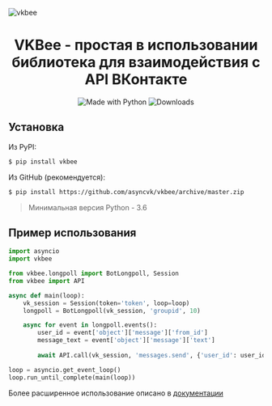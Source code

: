 ﻿![vkbee](https://github.com/asyncvk/vkbee/raw/master/logo.png)
<h1 align="center">VKBee - простая в использовании библиотека для взаимодействия с API ВКонтакте</h1>
<p align="center">
    <img alt="Made with Python" src="https://img.shields.io/badge/Made%20with-Python-%23FFD242?logo=python&logoColor=white">
    <img alt="Downloads" src="https://pepy.tech/badge/vkbee">
</p>

## Установка
Из PyPI:
```bash
$ pip install vkbee
```
Из GitHub (рекомендуется):
```bash
$ pip install https://github.com/asyncvk/vkbee/archive/master.zip
```
> Минимальная версия Python - 3.6

## Пример использования
```python
import asyncio
import vkbee

from vkbee.longpoll import BotLongpoll, Session
from vkbee import API

async def main(loop):
    vk_session = Session(token='token', loop=loop)
    longpoll = BotLongpoll(vk_session, 'groupid', 10)

    async for event in longpoll.events():
        user_id = event['object']['message']['from_id']
        message_text = event['object']['message']['text']
        
        await API.call(vk_session, 'messages.send', {'user_id': user_id, 'message': message_text, 'random_id': 0})

loop = asyncio.get_event_loop()
loop.run_until_complete(main(loop))
```

Более расширенное использование описано в [документации](https://github.com/asyncvk/vkbee/blob/master/docs/docs.md)
